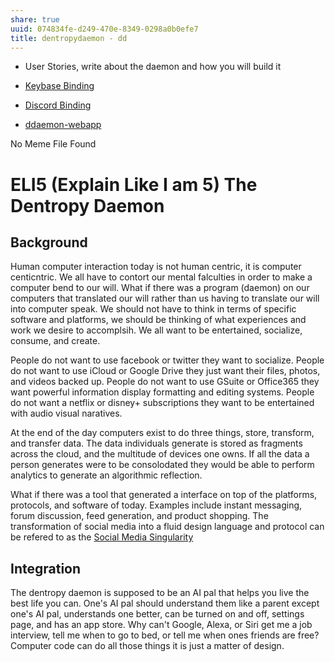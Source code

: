 ```yaml
---
share: true
uuid: 074834fe-d249-470e-8349-0298a0b0efe7
title: dentropydaemon - dd
---
```

*  User Stories, write about the daemon and how you will build it

* [Keybase Binding](/3ff1df10-10b8-4206-b9b2-3bbad4b748d5)
* [Discord Binding](/16cc922f-56ea-422e-95be-72f5f55e4111)
* [ddaemon-webapp](/96e3ea02-9a99-4783-af83-bb7a0ca6e44d)


No Meme File Found
# ELI5 (Explain Like I am 5) The Dentropy Daemon

## Background

Human computer interaction today is not human centric, it is computer centicntric. We all have to contort our mental falculties in order to make a computer bend to our will. What if there was a program (daemon) on our computers that translated our will rather than us having to translate our will into computer speak. We should not have to think in terms of specific software and platforms, we should be thinking of what experiences and work we desire to accomplsih. We all want to be entertained, socialize, consume, and create.

People do not want to use facebook or twitter they want to socialize. People do not want to use iCloud or Google Drive they just want their files, photos, and videos backed up. People do not want to use GSuite or Office365 they want powerful information display formatting and editing systems. People do not want a netflix or disney+ subscriptions they want to be entertained with audio visual naratives.

At the end of the day computers exist to do three things, store, transform, and transfer data. The data individuals generate is stored as fragments across the cloud, and the multitude of devices one owns. If all the data a person generates were to be consolodated they would be able to perform analytics to generate an algorithmic reflection.

What if there was a tool that generated a interface on top of the platforms, protocols, and software of today. Examples include instant messaging, forum discussion, feed generation, and product shopping. The transformation of social media into a fluid design language and protocol can be refered to as the [Social Media Singularity](/undefined)

## Integration

The dentropy daemon is supposed to be an AI pal that helps you live the best life you can. One's AI pal should understand them like a parent except one's AI pal, understands one better, can be turned on and off, settings page, and has an app store. Why can't Google, Alexa, or Siri get me a job interview, tell me when to go to bed, or tell me when ones friends are free? Computer code can do all those things it is just a matter of design.